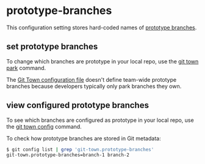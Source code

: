 # prototype-branches

This configuration setting stores hard-coded names of
[prototype branches](../branch-types.md#prototype-branches).

## set prototype branches

To change which branches are prototype in your local repo, use the
[git town park](../commands/park.md) command.

The [Git Town configuration file](../configuration-file.md) doesn't define
team-wide prototype branches because developers typically only park branches
they own.

## view configured prototype branches

To see which branches are configured as prototype in your local repo, use the
[git town config](../commands/config.md) command.

To check how prototype branches are stored in Git metadata:

```bash
$ git config list | grep 'git-town.prototype-branches'
git-town.prototype-branches=branch-1 branch-2
```

